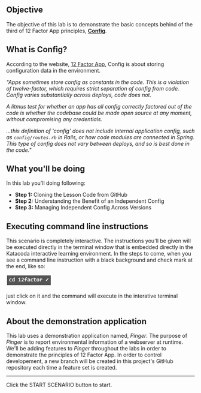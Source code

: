 ## Objective

The objective of this lab is to demonstrate the basic concepts behind of the third of 12 Factor App principles, **[Config](https://12factor.net/config)**.

## What is Config?

According to the website, [12 Factor App](https://12factor.net/config), Config is about storing configuration data in the environment.

*"Apps sometimes store config as constants in the code. This is a violation of twelve-factor, which requires strict separation of config from code. Config varies substantially across deploys, code does not.*

*A litmus test for whether an app has all config correctly factored out of the code is whether the codebase could be made open source at any moment, without compromising any credentials.*

*...this definition of 'config' does not include internal application config, such as `config/routes.rb` in Rails, or how code modules are connected in Spring. This type of config does not vary between deploys, and so is best done in the code."*

## What you'll be doing 

In this lab you'll doing following:

* **Step 1:** Cloning the Lesson Code from GitHub
* **Step 2:** Understanding the Benefit of an Independent Config
* **Step 3:** Managing Independent Config Across Versions

## Executing command line instructions 

This scenario is completely interactive. The instructions you'll be given will be executed directly in the terminal window that is embedded directly in the Katacoda interactive learning environment. In the steps to come, when you see a command line instruction with a black background and check mark at the end, like so:

![Katacoda command line](12factor-002/assets/command-01.png)

just click on it and the command will execute in the interative terminal window.

## About the demonstration application

This lab uses a demonstration application named, *Pinger*. The purpose of *Pinger* is to report environmental information of a webserver at runtime. We'll be adding features to *Pinger* throughout the labs in order to demonstrate the principles of 12 Factor App. In order to control developement, a new branch will be created in this project's GitHub repository each time a feature set is created.

---

Click the START SCENARIO button to start.

